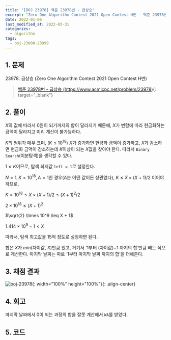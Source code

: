 ```yaml
---
title: "[BOJ 23978] 백준 23978번 - 급상승"
excerpt: "Zero One Algorithm Contest 2021 Open Contest H번 - 백준 23978번 급상승 풀이"
date: 2022-01-06
last_modified_at: 2022-03-31
categories:
  - algorithm
tags:
  - boj-23000-23999
---
```


## 1. 문제
$23978$. 급상승 (Zero One Algorithm Contest 2021 Open Contest H번)

> [백준 23978번 - 급상승 (https://www.acmicpc.net/problem/23978)](https://www.acmicpc.net/problem/23978){: target="_blank"}

## 2. 풀이

$X$의 값에 따라서 $0$원이 되기까지의 합이 달라지기 때문에, $X$가 변함에 따라 현금화하는 금액이 달라지고 미리 계산이 불가능하다. 

$K$의 범위가 매우 크며, $(K\leq 10^{18})$ $X$가 증가하면 현금화 금액이 증가하고, $X$가 감소하면 현금화 금액이 감소하는데 $K$이상이 되는 $X$값을 찾아야 한다. 따라서 `Binary Search`(이분탐색)을 생각할 수 있다.

$1\leq K$이므로, 탐색 최저값 `left = 1`로 설정한다.

$N=1, K=10^{18}, A=1$인 경우($A$는 어떤 값이든 상관없다), $K\leq X \times (X + 1) / 2$ 이어야 하므로,

$K = 10^{18} \leq X \times (X + 1) / 2 \leq (X + 1)^2 / 2$

$2 \times 10^{18} \leq (X + 1)^2$   

$\sqrt{2} \times 10^9 \leq X + 1$

$1.414 \times 10^9 - 1 \lt X$

따라서, 탐색 최고값을 $15$억 정도로 설정하면 된다.

합은 $X$가 $min$(차이값, $X$)만큼 있고, 거기서 ‘$1$부터 (차이값)$-1$ 까지의 합’만큼 빼는 식으로 계산한다. 마지막 날짜는 따로 ‘$1$부터 마지막 날짜 까지의 합’을 더해준다.

## 3. 채점 결과

![boj-23978](https://user-images.githubusercontent.com/30232837/161058212-cc2afed3-d7df-46e0-b427-dcfa13925242.png "boj-23978"){: width="100%" height="100%"}{: .align-center}

## 4. 회고

마지막 날짜에서 $0$이 되는 과정의 합을 잘못 계산해서 `WA`를 받았다.

## 5. 코드

<script src="https://gist.github.com/BurningFalls/8abbae90bc3004084adb9e9e97df7bed.js"></script>